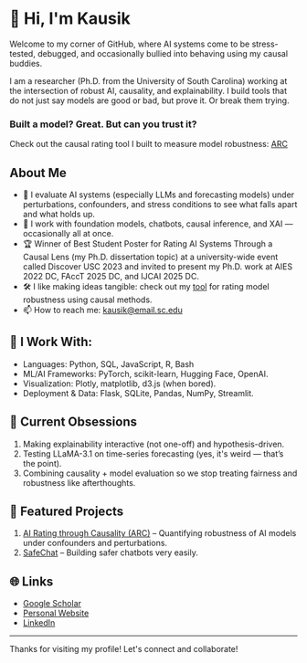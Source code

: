 # 👋 Hi, I'm Kausik

Welcome to my corner of GitHub, where AI systems come to be stress-tested, debugged, and occasionally bullied into behaving using my causal buddies.

I am a researcher (Ph.D. from the University of South Carolina) working at the intersection of robust AI, causality, and explainability. I build tools that do not just say models are good or bad, but prove it. Or break them trying.

### Built a model? Great. But can you trust it?
Check out the causal rating tool I built to measure model robustness: [ARC](http://casy.cse.sc.edu/causal_rating)

## About Me

- 🧪 I evaluate AI systems (especially LLMs and forecasting models) under perturbations, confounders, and stress conditions to see what falls apart and what holds up.
- 🧠 I work with foundation models, chatbots, causal inference, and XAI — occasionally all at once.
- 🏆 Winner of Best Student Poster for Rating AI Systems Through a Causal Lens (my Ph.D. dissertation topic) at a university-wide event called Discover USC 2023 and invited to present my Ph.D. work at AIES 2022 DC, FAccT 2025 DC, and IJCAI 2025 DC.
- 🛠️ I like making ideas tangible: check out my [tool](http://casy.cse.sc.edu/causal_rating) for rating model robustness using causal methods.
- 📫 How to reach me: kausik@email.sc.edu

<!---## 📊 GitHub Stats

![Kausik's GitHub Stats](https://github-readme-stats.vercel.app/api?username=kausik-l&show_icons=true&theme=radical)--->

## 🧰 I Work With: 

- Languages: Python, SQL, JavaScript, R, Bash
- ML/AI Frameworks: PyTorch, scikit-learn, Hugging Face, OpenAI.
- Visualization: Plotly, matplotlib, d3.js (when bored).
- Deployment & Data: Flask, SQLite, Pandas, NumPy, Streamlit.

## 🔬 Current Obsessions
1. Making explainability interactive (not one-off) and hypothesis-driven.
2. Testing LLaMA-3.1 on time-series forecasting (yes, it's weird — that’s the point).
3. Combining causality + model evaluation so we stop treating fairness and robustness like afterthoughts.

## 📂 Featured Projects
1. [AI Rating through Causality (ARC)](http://casy.cse.sc.edu/causal_rating) – Quantifying robustness of AI models under confounders and perturbations.
2. [SafeChat](https://github.com/ai4society/trustworthy-chatbot) – Building safer chatbots very easily.

## 🌐 Links

- [Google Scholar](https://scholar.google.com/citations?user=Cn0qKmYAAAAJ&hl=en)
- [Personal Website](https://kausik-l.github.io/)
- [LinkedIn](https://www.linkedin.com/in/kausik-lakkaraju-8a29833a/)

---

Thanks for visiting my profile! Let's connect and collaborate!
